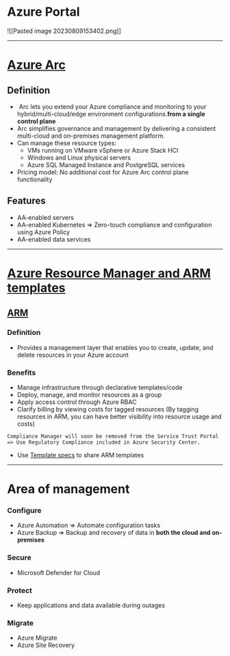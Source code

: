 # Azure Portal

![[Pasted image 20230809153402.png]]

---
# [Azure Arc](https://learn.microsoft.com/en-us/azure/azure-arc/overview)
## Definition

-  Arc lets you extend your Azure compliance and monitoring to your hybrid/multi-cloud/edge environment configurations.**from a single control plane**
- Arc simplifies governance and management by delivering a consistent multi-cloud and on-premises management platform.
- Can manage these resource types:
	- VMs running on VMware vSphere or Azure Stack HCI
	- Windows and Linux physical servers
	- Azure SQL Managed Instance and PostgreSQL services
- Pricing model: No additional cost for Azure Arc control plane functionality
## Features

- AA-enabled servers
- AA-enabled Kubernetes => Zero-touch compliance and configuration using Azure Policy
- AA-enabled data services

---
# [Azure Resource Manager and ARM templates](https://learn.microsoft.com/en-us/azure/azure-resource-manager/templates/overview)

## [ARM](https://learn.microsoft.com/en-us/azure/azure-resource-manager/templates/overview)

### Definition

- Provides a management layer that enables you to create, update, and delete resources in your Azure account

### Benefits

- Manage infrastructure through declarative templates/code
- Deploy, manage, and monitor resources as a group
- Apply access control through Azure RBAC
- Clarify billing by viewing costs for tagged resources (By tagging resources in ARM, you can have better visibility into resource usage and costs)


```ad-warning
Compliance Manager will soon be removed from the Service Trust Portal => Use Regulatory Compliance included in Azure Security Center.

```

 - Use [Template specs](https://learn.microsoft.com/en-us/azure/azure-resource-manager/templates/overview#share-templates) to share ARM templates

---
# Area of management
### Configure
- Azure Automation => Automate configuration tasks
- Azure Backup => Backup and recovery of data in **both the cloud and on-premises**
### Secure
- Microsoft Defender for Cloud
### Protect
- Keep applications and data available during outages
### Migrate
- Azure Migrate
- Azure Site Recovery